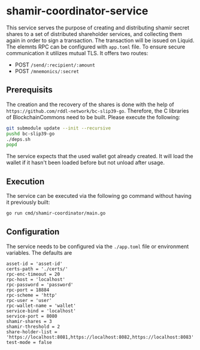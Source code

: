 # shamir-coordinator-service
This service serves the purpose of creating and distributing shamir secret shares to a set of distributed shareholder services, and collecting them again in order to sign a transaction.
The transaction will be issued on Liquid. The elemnts RPC can be configured with `app.toml` file.
To ensure secure communication it utilizes mutual TLS. It offers two routes:

- POST `/send/:recipient/:amount`
- POST `/mnemonics/:secret`

## Prerequisits
The creation and the recovery of the shares is done with the help of `https://github.com/rddl-network/bc-slip39-go`.
Therefore, the C libraries of BlockchainCommons need to be built.
Please execute the following:
```bash
git submodule update --init --recursive
pushd bc-slip39-go
./deps.sh
popd
```

The service expects that the used wallet got already created. It will load the wallet if it hasn't been loaded before but not unload after usage.

## Execution

The service can be executed via the following go command without having it previously built:
```bash
go run cmd/shamir-coordinator/main.go
```

## Configuration
The service needs to be configured via the ```./app.toml``` file or environment variables. The defaults are
```
asset-id = 'asset-id'
certs-path = './certs/'
rpc-enc-timeout = 20
rpc-host = 'localhost'
rpc-password = 'password'
rpc-port = 18884
rpc-scheme = 'http'
rpc-user = 'user'
rpc-wallet-name = 'wallet'
service-bind = 'localhost'
service-port = 8080
shamir-shares = 3
shamir-threshold = 2
share-holder-list = 'https://localhost:8081,https://localhost:8082,https://localhost:8083'
test-mode = false
```

